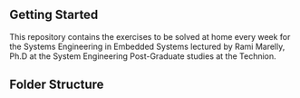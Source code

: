 ## Getting Started

This repository contains the exercises to be solved at home every week for the 
Systems Engineering in Embedded Systems lectured by Rami Marelly, Ph.D at the 
System Engineering Post-Graduate studies at the Technion.

## Folder Structure


